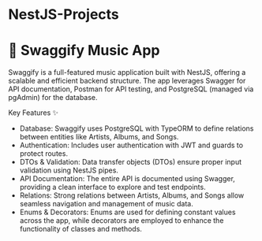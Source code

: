 # NestJS-Projects

# 🎵 Swaggify Music App
Swaggify is a full-featured music application built with NestJS, offering a scalable and efficient backend structure. The app leverages Swagger for API documentation, Postman for API testing, and PostgreSQL (managed via pgAdmin) for the database.

Key Features ✨

- Database: Swaggify uses PostgreSQL with TypeORM to define relations between entities like Artists, Albums, and Songs.
- Authentication: Includes user authentication with JWT and guards to protect routes.
- DTOs & Validation: Data transfer objects (DTOs) ensure proper input validation using NestJS pipes.
- API Documentation: The entire API is documented using Swagger, providing a clean interface to explore and test endpoints.
- Relations: Strong relations between Artists, Albums, and Songs allow seamless navigation and management of music data.
- Enums & Decorators: Enums are used for defining constant values across the app, while decorators are employed to enhance the functionality of classes and methods.
